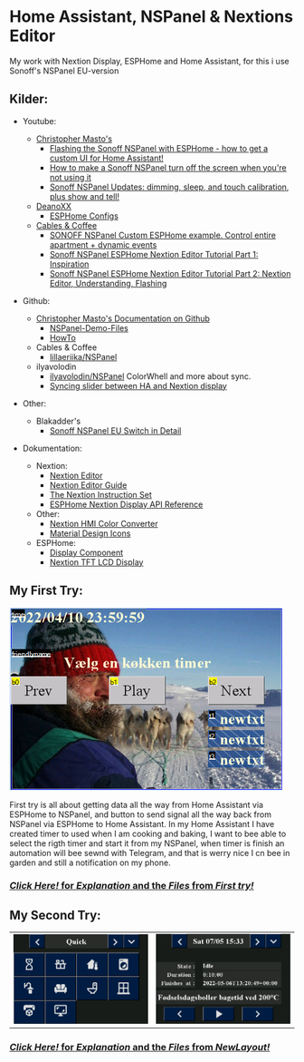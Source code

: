 # Home Assistant, NSPanel & Nextions Editor
My work with Nextion Display,  ESPHome and Home Assistant, for this i use Sonoff's NSPanel EU-version

## Kilder:
* Youtube:
  * [Christopher Masto's](https://www.youtube.com/channel/UCwjMKIo9bpe8Nf5j8U3YIrw)
    * [Flashing the Sonoff NSPanel with ESPHome - how to get a custom UI for Home Assistant!](https://www.youtube.com/watch?v=Kdf6W_Ied4o)
    * [How to make a Sonoff NSPanel turn off the screen when you're not using it  ](https://www.youtube.com/watch?v=zndPIPLRjb8)
    * [Sonoff NSPanel Updates: dimming, sleep, and touch calibration, plus show and tell!](https://www.youtube.com/watch?v=aNVGZDUKtuI)
  * [DeanoXX](https://github.com/DeanoXX)
    * [ESPHome Configs](https://github.com/DeanoXX/esphome-config)
  * [Cables & Coffee](https://www.youtube.com/channel/UC8gX8L4G-Dki4AJpy4gijwA)
    * [SONOFF NSPanel Custom ESPHome example. Control entire apartment + dynamic events](https://www.youtube.com/watch?v=g8OUxJEw2dU)
    * [Sonoff NSPanel ESPHome Nextion Editor Tutorial Part 1: Inspiration](https://www.youtube.com/watch?v=mqHWsJLbplA)
    * [Sonoff NSPanel ESPHome Nextion Editor Tutorial Part 2: Nextion Editor, Understanding, Flashing](https://www.youtube.com/watch?v=5ghKIqYd_Bc)

* Github:
  * [Christopher Masto's Documentation on Github](https://github.com/masto)
    * [NSPanel-Demo-Files](https://github.com/masto/NSPanel-Demo-Files)
    * [HowTo](https://github.com/masto/NSPanel-Demo-Files/wiki/HowTo)
  * Cables & Coffee
    * [lillaeriika/NSPanel](https://github.com/lillaeriika/NSPanel)
  * ilyavolodin
    * [ilyavolodin/NSPanel](https://github.com/ilyavolodin/NSPanel) ColorWhell and more about sync.
    * [Syncing slider between HA and Nextion display](https://community.home-assistant.io/t/syncing-slider-between-ha-and-nextion-display/379132/5)

* Other:
  * Blakadder's
    * [Sonoff NSPanel EU Switch in Detail](https://blakadder.com/nspanel-teardown/)

* Dokumentation:
  * Nextion:
    * [Nextion Editor](https://nextion.tech/nextion-editor/)
    * [Nextion Editor Guide](https://nextion.tech/editor_guide/)
    * [The Nextion Instruction Set](https://nextion.tech/instruction-set/)
    * [ESPHome Nextion Display API Reference](https://esphome.io/api/nextion_8h.html)
  * Other:
    * [Nextion HMI Color Converter](https://nodtem66.github.io/nextion-hmi-color-convert/index.html)
    * [Material Design Icons](https://materialdesignicons.com/)
  * ESPHome:
    * [Display Component](https://esphome.io/components/display/index.html)
    * [Nextion TFT LCD Display](https://esphome.io/components/display/nextion.html)

## My First Try:
![First screeen](/First_Try/Nextion/Image/FirstTry.png)  

First try is all about getting data all the way from Home Assistant via ESPHome to NSPanel, and button to send signal all the way back from NSPanel via ESPHome to Home Assistant.
In my Home Assistant I have created timer to used when I am cooking and baking, I want to bee able to select the rigth timer and start it from my NSPanel, when timer is finish an automation will bee sewnd with Telegram, and that is werry nice I cn bee in garden and still a notification on my phone.


###  [*Click Here!* for *Explanation* and the *Files* from *First try!*](./First_Try/README.md)
 

## My Second Try:
| | |
|:---:|:---:|
|![QuickGuide](./NewPageLayout/png/QuickPage.png)|![TimerPage](./NewPageLayout/png/TimerPage.png)|

###  [*Click Here!* for *Explanation* and the *Files* from *NewLayout!*](./NewPageLayout/README.md)


